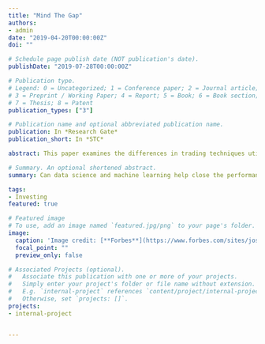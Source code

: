 ```yaml
---
title: "Mind The Gap"
authors:
- admin
date: "2019-04-20T00:00:00Z"
doi: ""

# Schedule page publish date (NOT publication's date).
publishDate: "2019-07-28T00:00:00Z"

# Publication type.
# Legend: 0 = Uncategorized; 1 = Conference paper; 2 = Journal article;
# 3 = Preprint / Working Paper; 4 = Report; 5 = Book; 6 = Book section;
# 7 = Thesis; 8 = Patent
publication_types: ["3"]

# Publication name and optional abbreviated publication name.
publication: In *Research Gate*
publication_short: In *STC*

abstract: This paper examines the differences in trading techniques utilized by retail and institutional investors. More importantly, this paper analyzes the use of quantitative trading techniques such as algorithmic trading as a potential difference-maker for many retail investors. Algorithmic trading is considered a valuable tool among institutional investors for its ability to help investors make split-second decisions using a large number of data. Historically, institutional investors were able to concentrate resources in ways seemed unobtainable to many retail investors. Expensive data aggregators; real-time information feeds; news updates; capital requirements; and the like, are resources institutional investors are only able to enjoy. Technological innovations granted individual investors access to a plethora of ﬁnancial markets and strategies once available to only the most sophisticated investors; translating in lower transaction fees for many retail investors. On the other hand, large ﬁnancial institution can afford to hire the best and the brightest their investment goals, many ordinary investors are being left behind. As ﬁnancial markets become more sophisticated and complex, most individual investors look to the passive investment strategy, as a way of eliminating many of the barriers of learning to trade. Is it possible for retail investors to close the gap by learning the algorithmic approach?

# Summary. An optional shortened abstract.
summary: Can data science and machine learning help close the performance gap between retail and institutional investors?

tags:
- Investing
featured: true

# Featured image
# To use, add an image named `featured.jpg/png` to your page's folder.
image:
  caption: 'Image credit: [**Forbes**](https://www.forbes.com/sites/joshlinkner/2016/02/08/mind-the-gap/#311fd7ec77dd)'
  focal_point: ""
  preview_only: false

# Associated Projects (optional).
#   Associate this publication with one or more of your projects.
#   Simply enter your project's folder or file name without extension.
#   E.g. `internal-project` references `content/project/internal-project/index.md`.
#   Otherwise, set `projects: []`.
projects:
- internal-project


---
```


